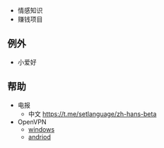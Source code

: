 - 情感知识
- 赚钱项目

## 例外
- 小爱好

## 帮助
- 电报
  - 中文 <https://t.me/setlanguage/zh-hans-beta>
- OpenVPN
  - [windows](https://mirror.ghproxy.com/?q=https%3A%2F%2Fgithub.com%2FSecurepoint%2Fopenvpn-client%2Freleases%2Fdownload%2F2.0.40%2Fopenvpn-client-installer-2.0.40.exe)
  - [andriod](https://mirror.ghproxy.com/?q=https%3A%2F%2Fgithub.com%2Fschwabe%2Fics-openvpn%2Freleases%2Fdownload%2Fv0.7.51%2Fics-openvpn-0.7.51.apk)
